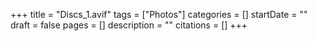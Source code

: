 +++
title = "Discs_1.avif"
tags = ["Photos"]
categories = []
startDate = ""
draft = false
pages = []
description = ""
citations = []
+++
